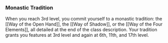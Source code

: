 ### Monastic Tradition

When you reach 3rd level, you commit yourself to a monastic tradition: the [[Way of the Open Hand]], the [[Way of Shadow]], or the [[Way of the Four Elements]], all detailed at the end of the class description. Your tradition grants you features at 3rd level and again at 6th, 11th, and 17th level.